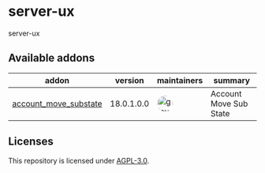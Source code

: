 # server-ux

server-ux

<!-- /!\ do not modify below this line -->

<!-- prettier-ignore-start -->

[//]: # (addons)

Available addons
----------------
addon | version | maintainers | summary
--- | --- | --- | ---
[account_move_substate](account_move_substate/) | 18.0.1.0.0 | <a href='https://github.com/giovannigd'><img src='https://github.com/giovannigd.png' width='32' height='32' style='border-radius:50%;' alt='giovannigd'/></a> | Account Move Sub State

[//]: # (end addons)

<!-- prettier-ignore-end -->

## Licenses

This repository is licensed under [AGPL-3.0](LICENSE).
